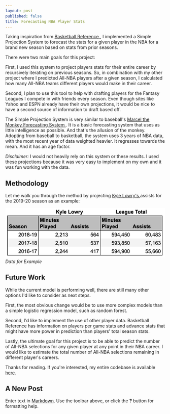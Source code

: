 ```yaml
---
layout: post
published: false
title: Forecasting NBA Player Stats
---
```

Taking inspiration from <a target="_blank" href="https://www.basketball-reference.com/">Basketball Reference </a>, I implemented a Simple Projection System to forecast the stats for a given player in the NBA for a brand new season based on stats from prior seasons.

There were two main goals for this project:

First, I used this system to project players stats for their entire career by recursively iterating on previous seasons. So, in combination with my other project where I predicted All-NBA players after a given season, I calculated how many All-NBA teams different players would make in their career.

Second, I plan to use this tool to help with drafting players for the Fantasy Leagues I compete in with friends every season. Even though sites like Yahoo and ESPN already have their own projections, it would be nice to have a second source of information to draft based off.

The Simple Projection System is very similar to baseball's <a target="_blank" href="http://www.tangotiger.net/marcel/">Marcel the Monkey Forecasting System </a>. It is a basic forecasting system that uses as little intelligence as possible. And that's the allusion of the monkey. Adopting from baseball to basketball, the system uses 3 years of NBA data, with the most recent year of data weighted heavier. It regresses towards the mean. And it has an age factor.

*Disclaimer:* I would not heavily rely on this system or these results. I used these projections because it was very easy to implement on my own and it was fun working with the data.

## Methodology

Let me walk you through the method by projecting <a target="_blank" href="https://www.basketball-reference.com/players/l/lowryky01.html">Kyle Lowry's </a> assists for the 2019-20 season as an example:

![Data: Kyle Lowry Assists](/img/kyle_lowry_ast.png)
*Data for Example*



## Future Work

While the current model is performing well, there are still many other options I'd like to consider as next steps.

First, the most obvious change would be to use more complex models than a simple logistic regression model, such as random forest.

Second, I'd like to implement the use of other player data. Basketball Reference has information on players per game stats and advance stats that might have more power in prediction than players' total season stats.

Lastly, the ultimate goal for this project is to be able to predict the number of All-NBA selections for any given player at any point in their NBA career. I would like to estimate the total number of All-NBA selections remaining in different player's careers.

Thanks for reading. If you're interested, my entire codebase is available <a target="_blank" href="https://github.com/dktlee/dylanlee/tree/master/all-nba_predictions">here</a>.
## A New Post

Enter text in [Markdown](http://daringfireball.net/projects/markdown/). Use the toolbar above, or click the **?** button for formatting help.
